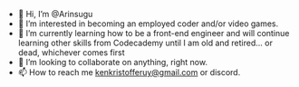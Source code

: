 - 👋 Hi, I’m @Arinsugu
- 👀 I’m interested in becoming an employed coder and/or video games.
- 🌱 I’m currently learning how to be a front-end engineer and will continue learning other skills from Codecademy until I am old and retired... or dead, whichever comes first
- 💞️ I’m looking to collaborate on anything, right now.
- 📫 How to reach me kenkristofferuy@gmail.com or discord.

<!---
Arinsugu/Arinsugu is a ✨ special ✨ repository because its `README.md` (this file) appears on your GitHub profile.
You can click the Preview link to take a look at your changes.
--->
